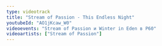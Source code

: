 ```yaml
---
type: videotrack
title: "Stream of Passion - This Endless Night"
youtubeId: "AO1jKcaw_W0"
videoevents: "Stream of Passion и Winter in Eden в P60"
videoartists: ["Stream of Passion"]
---
```

